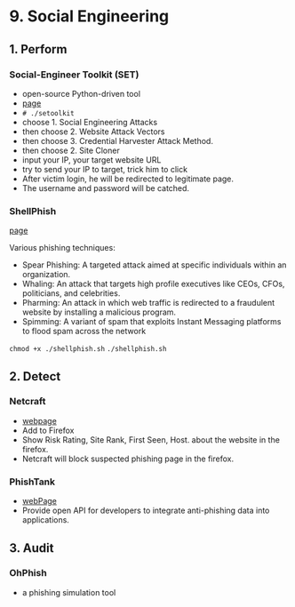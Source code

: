 # 9. Social Engineering

## 1. Perform

### Social-Engineer Toolkit (SET)
  - open-source Python-driven tool
  - [page](https://github.com/trustedsec/social-engineer-toolkit)
  - ``` # ./setoolkit ```
  - choose 1. Social Engineering Attacks
  - then choose 2. Website Attack Vectors
  - then choose 3. Credential Harvester Attack Method.
  - then choose 2. Site Cloner
  - input your IP, your target website URL
  - try to send your IP to target, trick him to click
  - After victim login, he will be redirected to legitimate page.
  - The username and password will be catched.

### ShellPhish
  [page](https://github.com/suljot/shellphish)
  
  Various phishing techniques:
  - Spear Phishing: A targeted attack aimed at specific individuals within an organization.
  - Whaling: An attack that targets high profile executives like CEOs, CFOs, politicians, and celebrities.
  - Pharming: An attack in which web traffic is redirected to a fraudulent website by installing a malicious program.
  - Spimming: A variant of spam that exploits Instant Messaging platforms to flood spam across the network

  ``` chmod +x ./shellphish.sh ```
  ``` ./shellphish.sh ```

## 2. Detect
  
### Netcraft
  - [webpage](https://www.netcraft.com/apps/)
  - Add to Firefox
  - Show Risk Rating, Site Rank, First Seen, Host. about the website in the firefox.
  - Netcraft will block suspected phishing page in the firefox.

### PhishTank
  - [webPage](https://phishtank.org/)
  - Provide open API for developers to integrate anti-phishing data into applications.
  
## 3. Audit

### OhPhish
  - a phishing simulation tool
